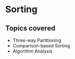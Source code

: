 # Sorting

## Topics covered
- Three-way Partitioning
- Comparison-based Sorting
- Algorithm Analysis
